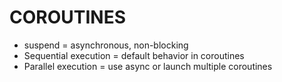 # COROUTINES

- suspend = asynchronous, non-blocking
- Sequential execution = default behavior in coroutines
- Parallel execution = use async or launch multiple coroutines
